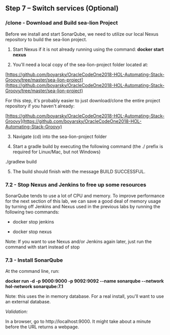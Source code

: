 ## Step 7 – Switch services (Optional)

### /clone - Download and Build sea-lion Project

Before we install and start SonarQube, we need to utilize our local Nexus repository to build the sea-lion project.

1. Start Nexus if it is not already running using the command:
**docker start nexus**

1. You&#39;ll need a local copy of the sea-lion-project folder located at:

[https://github.com/boyarsky/OracleCodeOne2018-HOL-Automating-Stack-Groovy/tree/master/sea-lion-project](https://github.com/boyarsky/OracleCodeOne2018-HOL-Automating-Stack-Groovy/tree/master/sea-lion-project)

For this step, it&#39;s probably easier to just download/clone the entire project repository if you haven&#39;t already:

[https://github.com/boyarsky/OracleCodeOne2018-HOL-Automating-Stack-Groovy](https://github.com/boyarsky/OracleCodeOne2018-HOL-Automating-Stack-Groovy)

3. Navigate (cd) into the sea-lion-project folder

1. Start a gradle build by executing the following command (the ./ prefix is required for Linux/Mac, but not Windows)

./gradlew build

5. The build should finish with the message BUILD SUCCESSFUL.

### 7.2 - Stop Nexus and Jenkins to free up some resources

SonarQube tends to use a lot of CPU and memory.  To improve performance for the next section of this lab, we can save a good deal of memory usage by turning off Jenkins and Nexus used in the previous labs by running the following two commands:

- docker stop jenkins

- docker stop nexus

Note: If you want to use Nexus and/or Jenkins again later, just run the command with start instead of stop

### 7.3 - Install SonarQube

At the command line, run:

**docker run -d -p 9000:9000 -p 9092:9092 --name sonarqube --network hol-network sonarqube:7.1**

Note: this uses the in memory database. For a real install, you&#39;ll want to use an external database.

_Validation:_

In a browser, go to http://localhost:9000. It might take about a minute before the URL returns a webpage.